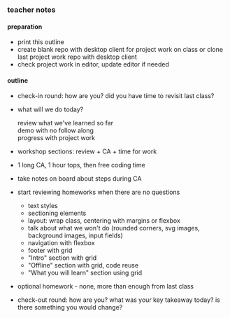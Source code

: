 ### teacher notes

#### preparation

- print this outline
- create blank repo with desktop client for project work on class or clone last project work repo with desktop client
- check project work in editor, update editor if needed

#### outline

- check-in round: how are you? did you have time to revisit last class?
- what will we do today?

  review what we've learned so far   
  demo with no follow along   
  progress with project work

- workshop sections: review + CA + time for work
- 1 long CA, 1 hour tops, then free coding time
- take notes on board about steps during CA
- start reviewing homeworks when there are no questions

  - text styles
  - sectioning elements
  - layout: wrap class, centering with margins or flexbox
  - talk about what we won't do (rounded corners, svg images, background images, input fields)
  - navigation with flexbox
  - footer with grid
  - "Intro" section with grid
  - "Offline" section with grid, code reuse 
  - "What you will learn" section using grid

- optional homework - none, more than enough from last class
- check-out round: how are you? what was your key takeaway today? is there something you would change?
